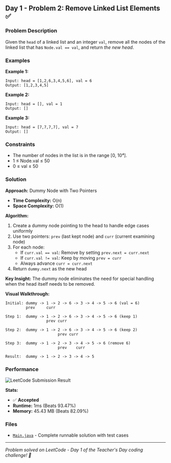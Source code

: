## Day 1 - Problem 2: Remove Linked List Elements ✅

### Problem Description
Given the `head` of a linked list and an integer `val`, remove all the nodes of the linked list that has `Node.val == val`, and return *the new head*.

### Examples

**Example 1:**
```
Input: head = [1,2,6,3,4,5,6], val = 6
Output: [1,2,3,4,5]
```

**Example 2:**
```
Input: head = [], val = 1
Output: []
```

**Example 3:**
```
Input: head = [7,7,7,7], val = 7
Output: []
```

### Constraints
- The number of nodes in the list is in the range [0, 10⁴].
- 1 ≤ Node.val ≤ 50
- 0 ≤ val ≤ 50

### Solution

**Approach:** Dummy Node with Two Pointers
- **Time Complexity:** O(n)
- **Space Complexity:** O(1)

**Algorithm:**
1. Create a dummy node pointing to the head to handle edge cases uniformly
2. Use two pointers: `prev` (last kept node) and `curr` (current examining node)
3. For each node:
    - If `curr.val == val`: Remove by setting `prev.next = curr.next`
    - If `curr.val != val`: Keep by moving `prev = curr`
    - Always advance `curr = curr.next`
4. Return `dummy.next` as the new head

**Key Insight:** The dummy node eliminates the need for special handling when the head itself needs to be removed.

**Visual Walkthrough:**
```
Initial: dummy -> 1 -> 2 -> 6 -> 3 -> 4 -> 5 -> 6 (val = 6)
         prev     curr

Step 1:  dummy -> 1 -> 2 -> 6 -> 3 -> 4 -> 5 -> 6 (keep 1)
                  prev curr

Step 2:  dummy -> 1 -> 2 -> 6 -> 3 -> 4 -> 5 -> 6 (keep 2)
                       prev curr

Step 3:  dummy -> 1 -> 2 -> 3 -> 4 -> 5 -> 6 (remove 6)
                       prev    curr

Result:  dummy -> 1 -> 2 -> 3 -> 4 -> 5
```

### Performance
![LeetCode Submission Result](https://github.com/syntherat/teachers-day-vitb/blob/main/Day1/Problem2/img.png)

**Stats:**
- ✅ **Accepted**
- **Runtime:** 1ms (Beats 93.47%)
- **Memory:** 45.43 MB (Beats 82.09%)

### Files
- [`Main.java`](Main.java) - Complete runnable solution with test cases

---
*Problem solved on LeetCode - Day 1 of the Teacher's Day coding challenge! 🚀*